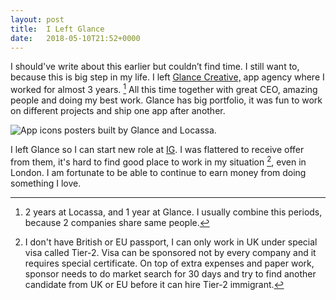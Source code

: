 ```yaml
---
layout: post
title:  I Left Glance
date:   2018-05-10T21:52+0000
---
```


I should've write about this earlier but couldn’t find time. I still want to, because this is big step in my life. I left [Glance Creative,][1] app agency where I worked for almost 3 years. [^2] All this time together with great CEO, amazing people and doing my best work. Glance has big portfolio, it was fun to work on different projects and ship one app after another.

![App icons posters built by Glance and Locassa.][3]

I left Glance so I can start new role at [IG][5]. I was flattered to receive offer from them, it's hard to find good place to work in my situation [^4], even in London. I am fortunate to be able to continue to earn money from doing something I love.

[1]:http://www.thisisglance.com

[^2]:2 years at Locassa, and 1 year at Glance. I usually combine this periods, because 2 companies share same people.

[3]:{{site.url}}/images/glance.jpg

[^4]:I don't have British or EU passport, I can only work in UK under special visa called Tier-2. Visa can be sponsored not by every company and it requires special certificate. On top of extra expenses and paper work, sponsor needs to do market search for 30 days and try to find another candidate from UK or EU before it can hire Tier-2 immigrant.

[5]:https://www.ig.com



